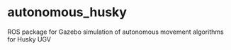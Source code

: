 # autonomous_husky
ROS package for Gazebo simulation of autonomous movement algorithms for Husky UGV
